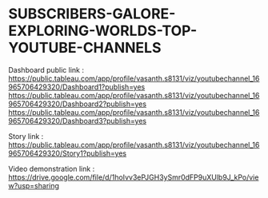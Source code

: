# SUBSCRIBERS-GALORE-EXPLORING-WORLDS-TOP-YOUTUBE-CHANNELS


Dashboard public link : https://public.tableau.com/app/profile/vasanth.s8131/viz/youtubechannel_16965706429320/Dashboard1?publish=yes
                        https://public.tableau.com/app/profile/vasanth.s8131/viz/youtubechannel_16965706429320/Dashboard2?publish=yes
                        https://public.tableau.com/app/profile/vasanth.s8131/viz/youtubechannel_16965706429320/Dashboard3?publish=yes

Story link :  https://public.tableau.com/app/profile/vasanth.s8131/viz/youtubechannel_16965706429320/Story1?publish=yes

Video demonstration link : https://drive.google.com/file/d/1hoIvv3ePJGH3ySmr0dFP9uXUlb9J_kPo/view?usp=sharing
